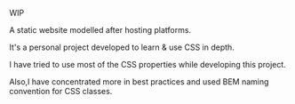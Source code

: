 WIP

A static website modelled after hosting platforms.

It's a personal project developed to learn & use CSS in depth.

I have tried to use most of the CSS properties while developing this project.

Also,I have concentrated more in best practices and used BEM naming convention for CSS classes.

